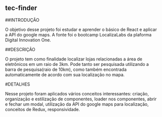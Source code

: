 ## tec-finder

##INTRODUÇÃO

O objetivo desse projeto foi estudar e aprender o básico de React e aplicar a API do google maps.
A fonte foi o bootcamp LocalizaLabs da plaforma Digital Innovation One.

##DESCRIÇÃO

O projeto tem como finalidade localizar lojas relacionadas a área de eletrônicos em um raio de 3km.
Pode tanto ser pesquisada utilizando a barra de pesquisa(raio de 10km), como também encontrada automaticamente de acordo com sua localização no mapa.

#DETALHES

Nesse projeto foram aplicados vários conceitos interessantes: criação, organização e estilização de componentes, loader nos componentes, abrir e fechar um modal, utilização da API do google maps para localização, conceitos de Redux, responsividade.
